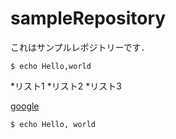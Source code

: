 # sampleRepository

これはサンプルレポジトリーです．

```
$ echo Hello,world
```

*リスト1
*リスト2
*リスト3

[google](http://google.com)

`
$ echo Hello, world
`

